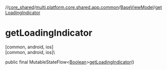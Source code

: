 //[core_shared](../../../index.md)/[multi.platform.core.shared.app.common](../index.md)/[BaseViewModel](index.md)/[getLoadingIndicator](get-loading-indicator.md)

# getLoadingIndicator

[common, android, ios]\
[common, android, ios]\

public final MutableStateFlow&lt;[Boolean](https://docs.oracle.com/javase/8/docs/api/java/lang/Boolean.html)&gt;[getLoadingIndicator](get-loading-indicator.md)()
